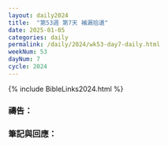 ```yaml
---
layout: daily2024
title:  "第53週 第7天 補漏拾遺"
date: 2025-01-05
categories: daily
permalink: /daily/2024/wk53-day7-daily.html
weekNum: 53
dayNum: 7
cycle: 2024
---
```


{% include BibleLinks2024.html %}

### 禱告：

### 筆記與回應：
